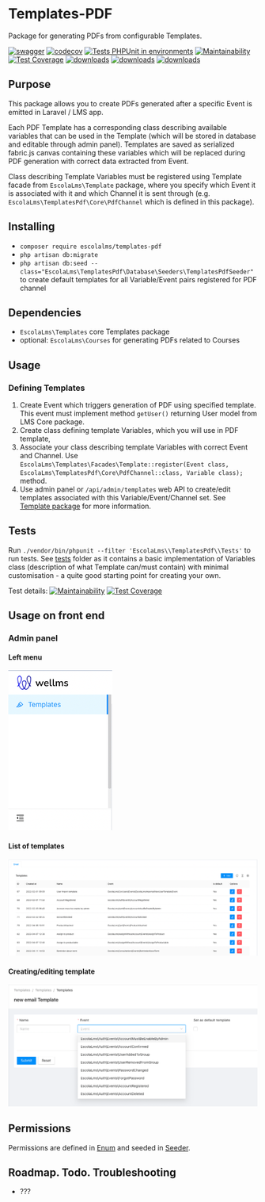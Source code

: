 # Templates-PDF

Package for generating PDFs from configurable Templates.

[![swagger](https://img.shields.io/badge/documentation-swagger-green)](https://escolalms.github.io/Templates-PDF/)
[![codecov](https://codecov.io/gh/EscolaLMS/Templates-PDF/branch/main/graph/badge.svg?token=O91FHNKI6R)](https://codecov.io/gh/EscolaLMS/Templates-PDF)
[![Tests PHPUnit in environments](https://github.com/EscolaLMS/Templates-PDF/actions/workflows/test.yml/badge.svg)](https://github.com/EscolaLMS/Templates-PDF/actions/workflows/test.yml)
[![Maintainability](https://api.codeclimate.com/v1/badges/60eb83351d2d550c15cb/maintainability)](https://codeclimate.com/github/EscolaLMS/Templates-PDF/maintainability)
[![Test Coverage](https://api.codeclimate.com/v1/badges/60eb83351d2d550c15cb/test_coverage)](https://codeclimate.com/github/EscolaLMS/Templates-PDF/test_coverage)
[![downloads](https://img.shields.io/packagist/dt/escolalms/templates-pdf)](https://packagist.org/packages/escolalms/templates-pdf)
[![downloads](https://img.shields.io/packagist/v/escolalms/templates-pdf)](https://packagist.org/packages/escolalms/templates-pdf)
[![downloads](https://img.shields.io/packagist/l/escolalms/templates-pdf)](https://packagist.org/packages/escolalms/templates-pdf)

## Purpose

This package allows you to create PDFs generated after a specific Event is emitted in Laravel / LMS app.

Each PDF Template has a corresponding class describing available variables that can be used in the Template (which will be stored in database and editable through admin panel).
Templates are saved as serialized fabric.js canvas containing these variables which will be replaced during PDF generation with correct data extracted from Event.

Class describing Template Variables must be registered using Template facade from `EscolaLms\Template` package, where you specify which Event it is associated with it and which Channel it is sent through (e.g. `EscolaLms\TemplatesPdf\Core\PdfChannel` which is defined in this package).

## Installing

- `composer require escolalms/templates-pdf`
- `php artisan db:migrate`
- `php artisan db:seed --class="EscolaLms\TemplatesPdf\Database\Seeders\TemplatesPdfSeeder"` to create default templates for all Variable/Event pairs registered for PDF channel

## Dependencies

- `EscolaLms\Templates` core Templates package
- optional: `EscolaLms\Courses` for generating PDFs related to Courses

## Usage

### Defining Templates

1. Create Event which triggers generation of PDF using specified template. This event must implement method `getUser()` returning User model from LMS Core package.
2. Create class defining template Variables, which you will use in PDF template,
3. Associate your class describing template Variables with correct Event and Channel. Use `EscolaLms\Templates\Facades\Template::register(Event class, EscolaLms\TemplatesPdf\Core\PdfChannel::class, Variable class);` method.
4. Use admin panel or `/api/admin/templates` web API to create/edit templates associated with this Variable/Event/Channel set. See [Template package](https://github.com/EscolaLMS/Templates) for more information.

## Tests

Run `./vendor/bin/phpunit --filter 'EscolaLms\\TemplatesPdf\\Tests'` to run tests. See [tests](https://github.com/EscolaLMS/Templates-PDF/tree/main/tests) folder as it contains a basic implementation of Variables class (description of what Template can/must contain) with minimal customisation - a quite good starting point for creating your own.

Test details:
[![Maintainability](https://api.codeclimate.com/v1/badges/60eb83351d2d550c15cb/maintainability)](https://codeclimate.com/github/EscolaLMS/Templates-PDF/maintainability)
[![Test Coverage](https://api.codeclimate.com/v1/badges/60eb83351d2d550c15cb/test_coverage)](https://codeclimate.com/github/EscolaLMS/Templates-PDF/test_coverage)

## Usage on front end

### Admin panel

#### **Left menu**

![Menu](https://raw.githubusercontent.com/EscolaLMS/Templates-PDF/main/docs/menu.png "Menu")

#### **List of templates**

![List of templates](https://raw.githubusercontent.com/EscolaLMS/Templates-PDF/main/docs/list.png "List of templates")

#### **Creating/editing template**

![Creating/editing template](https://raw.githubusercontent.com/EscolaLMS/Templates-PDF/main/docs/edit.png "Creating or editing template")

## Permissions

Permissions are defined in [Enum](https://github.com/EscolaLMS/Templates-PDF/tree/main/src/Enums/PdfPermissionsEnum.php) and seeded in [Seeder](database/seeders/PermissionTableSeeder.php).

## Roadmap. Todo. Troubleshooting

- ???

